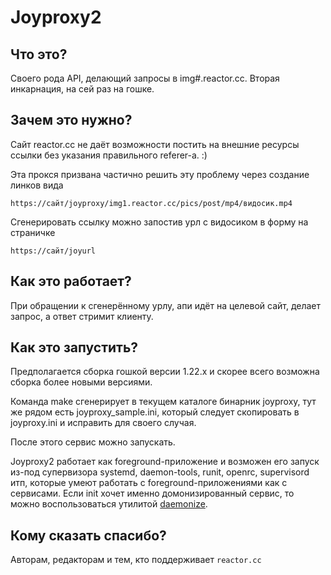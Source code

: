 # Joyproxy2

## Что это?

Своего рода API, делающий запросы в img#.reactor.cc. Вторая инкарнация, на сей
раз на гошке.

## Зачем это нужно?

Сайт reactor.cc не даёт возможности постить на внешние ресурсы ссылки без
указания правильного referer-а. :)

Эта прокся призвана частично решить эту проблему через создание линков вида

`https://сайт/joyproxy/img1.reactor.cc/pics/post/mp4/видосик.mp4`

Сгенерировать ссылку можно запостив урл с видосиком в форму на страничке

`https://сайт/joyurl`

## Как это работает?

При обращении к сгенерённому урлу, апи идёт на целевой сайт, делает запрос,
а ответ стримит клиенту.

## Как это запустить?

Предполагается сборка гошкой версии 1.22.x и скорее всего возможна сборка
более новыми версиями.

Команда make сгенерирует в текущем каталоге бинарник joyproxy, тут же рядом
есть joyproxy_sample.ini, который следует скопировать в joyproxy.ini и
исправить для своего случая.

После этого сервис можно запускать.

Joyproxy2 работает как foreground-приложение и возможен его запуск из-под
супервизора systemd, daemon-tools, runit, openrc, supervisord итп, которые
умеют работать с foreground-приложениями как с сервисами. Если init хочет
именно домонизированный сервис, то можно воспользоваться утилитой [daemonize](https://github.com/bmc/daemonize).

## Кому сказать спасибо?

Авторам, редакторам и тем, кто поддерживает `reactor.cc`
